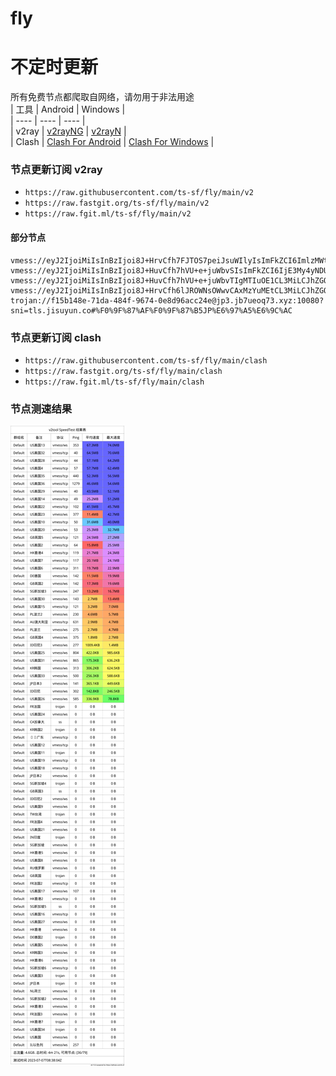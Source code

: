# fly
# 不定时更新
所有免费节点都爬取自网络，请勿用于非法用途  
|  工具  | Android  | Windows  |  
|  ----  | ----   | ----  |  
| v2ray  | [v2rayNG](https://github.com/2dust/v2rayNG/releases) | [v2rayN](https://github.com/2dust/v2rayN/releases) |  
| Clash  | [Clash For Android](https://github.com/Kr328/ClashForAndroid/releases) | [Clash For Windows](https://github.com/Fndroid/clash_for_windows_pkg/releases) | 
  
### 节点更新订阅  v2ray
- `https://raw.githubusercontent.com/ts-sf/fly/main/v2`  
- `https://raw.fastgit.org/ts-sf/fly/main/v2`  
- `https://raw.fgit.ml/ts-sf/fly/main/v2`  
#### 部分节点  
``` 
vmess://eyJ2IjoiMiIsInBzIjoi8J+HrvCfh7FJTOS7peiJsuWIlyIsImFkZCI6ImlzMWthbS4wOXZwbi5jb20iLCJwb3J0IjoiODAiLCJpZCI6IjIxZjk2NWIyLTlmNWQtNGEyNi05MGQ3LWQ2ZGY4MjUyMDJkNSIsImFpZCI6IjAiLCJzY3kiOiJhdXRvIiwibmV0Ijoid3MiLCJ0eXBlIjoibm9uZSIsImhvc3QiOiIiLCJwYXRoIjoiL3ZtZXNzLyIsInRscyI6IiIsInNuaSI6IiIsInRlc3RfbmFtZSI6IklM5Lul6Imy5YiXIn0=
vmess://eyJ2IjoiMiIsInBzIjoi8J+HuvCfh7hVU+e+juWbvSIsImFkZCI6IjE3My4yNDUuNTguMjA0IiwicG9ydCI6IjIwNTIiLCJpZCI6IjNjZDRmODU5LTEwNDgtNGZkZi1kOGQ4LTRkYmZhYTllOGE4MCIsImFpZCI6IjAiLCJzY3kiOiJhdXRvIiwibmV0Ijoid3MiLCJ0eXBlIjoibm9uZSIsImhvc3QiOiIiLCJwYXRoIjoiL3F3ZXIwIiwidGxzIjoiIiwic25pIjoiIiwidGVzdF9uYW1lIjoiVVPnvo7lm70ifQ==
vmess://eyJ2IjoiMiIsInBzIjoi8J+HuvCfh7hVU+e+juWbvTIgMTIuOE1CL3MiLCJhZGQiOiIyMy4yMjQuMTUuMTgxIiwicG9ydCI6IjUwMDAyIiwiaWQiOiI0MTgwNDhhZi1hMjkzLTRiOTktOWIwYy05OGNhMzU4MGRkMjQiLCJhaWQiOiI2NCIsInNjeSI6ImF1dG8iLCJuZXQiOiJ0Y3AiLCJ0eXBlIjoibm9uZSIsImhvc3QiOiIiLCJwYXRoIjoiLyIsInRscyI6IiIsInNuaSI6IiIsInRlc3RfbmFtZSI6IlVT576O5Zu9MiJ9
vmess://eyJ2IjoiMiIsInBzIjoi8J+HrvCfh6lJROWNsOWwvCAxMzYuMEtCL3MiLCJhZGQiOiI0NS4xMi44MC4xMzgiLCJwb3J0IjoiMTAwMDAiLCJpZCI6IjNmN2VlZGUwLTFhNmUtMTFlZS1hOTY1LTAwMTYzZWYwODZkNCIsImFpZCI6IjAiLCJzY3kiOiJhdXRvIiwibmV0Ijoid3MiLCJ0eXBlIjoibm9uZSIsImhvc3QiOiI0NS4xMi44MC4xMzgiLCJwYXRoIjoiL3ZwbmphbnRpdCIsInRscyI6IiIsInNuaSI6IiIsInRlc3RfbmFtZSI6IklE5Y2w5bC8In0=
trojan://f15b148e-71da-484f-9674-0e8d96acc24e@jp3.jb7ueoq73.xyz:10080?sni=tls.jisuyun.co#%F0%9F%87%AF%F0%9F%87%B5JP%E6%97%A5%E6%9C%AC
```
### 节点更新订阅  clash
- `https://raw.githubusercontent.com/ts-sf/fly/main/clash`  
- `https://raw.fastgit.org/ts-sf/fly/main/clash`  
- `https://raw.fgit.ml/ts-sf/fly/main/clash`  

### 节点测速结果
![image](traffic.png)
